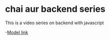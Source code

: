 # chai aur backend series

This is a video series on backend with javascript 

-[Model link](https://app.eraser.io/workspace/YtPqZ1VogxGy1jzIDkzj)